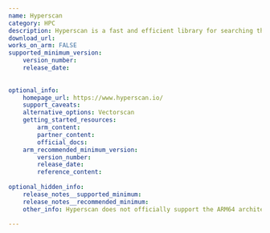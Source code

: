 ```yaml
---
name: Hyperscan
category: HPC
description: Hyperscan is a fast and efficient library for searching through large datasets using regular expressions. It's built for real-time text processing, handling complex pattern matching quickly.
download_url:
works_on_arm: FALSE
supported_minimum_version:
    version_number:
    release_date:
 
 
optional_info:
    homepage_url: https://www.hyperscan.io/
    support_caveats:
    alternative_options: Vectorscan
    getting_started_resources:
        arm_content:
        partner_content:
        official_docs:
    arm_recommended_minimum_version:
        version_number:
        release_date:
        reference_content:
 
optional_hidden_info:
    release_notes__supported_minimum:
    release_notes__recommended_minimum:
    other_info: Hyperscan does not officially support the ARM64 architecture, as it is highly optimized for Intel's x86 architecture. Kindly refer to this [blog](https://developer.arm.com/documentation/109794/0100/History-of-Hyperscan) and the related [issue](https://github.com/intel/hyperscan/issues/197) for more information. However, there is an open-source alternative, Vectorscan, which is a fork of Hyperscan that has been modified to run on more platforms, including ARM64.
 
---
```

